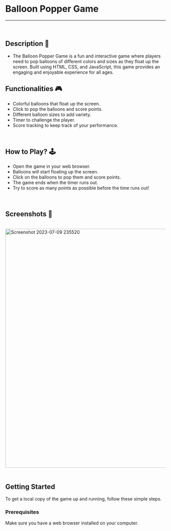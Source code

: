 # **Balloon Popper Game**

---

<br>

## **Description 📃**

- The Balloon Popper Game is a fun and interactive game where players need to pop balloons of different colors and sizes as they float up the screen. Built using HTML, CSS, and JavaScript, this game provides an engaging and enjoyable experience for all ages.

## **Functionalities 🎮**

- Colorful balloons that float up the screen.
- Click to pop the balloons and score points.
- Different balloon sizes to add variety.
- Timer to challenge the player.
- Score tracking to keep track of your performance.

<br>

## **How to Play? 🕹️**

- Open the game in your web browser.
- Balloons will start floating up the screen.
- Click on the balloons to pop them and score points.
- The game ends when the timer runs out.
- Try to score as many points as possible before the time runs out!

<br>

## **Screenshots 📸**

<br>

<!-- add your screenshots like this -->
<!-- ![image](url) -->
<img width="752" alt="Screenshot 2023-07-09 235520" src="balloon_Popup.png">
<br>


<br>

## **Getting Started**

To get a local copy of the game up and running, follow these simple steps.

### Prerequisites

Make sure you have a web browser installed on your computer.

